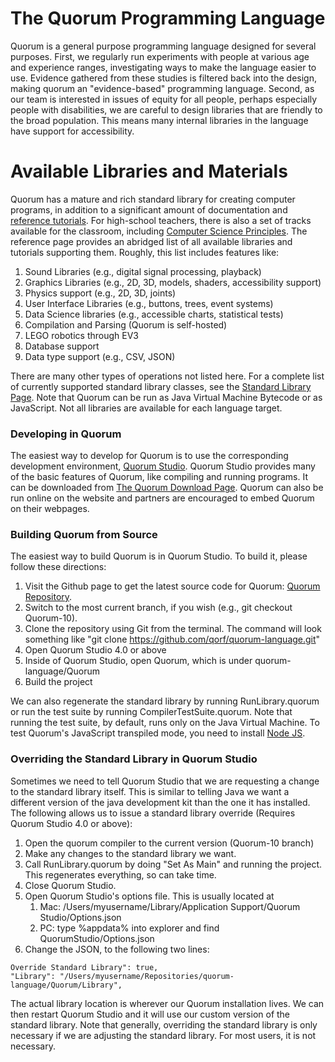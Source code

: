 # The Quorum Programming Language #

Quorum is a general purpose programming language designed for several purposes. First, we regularly run experiments with people at various age and experience ranges, investigating ways to make the language easier to use. Evidence gathered from these studies is filtered back into the design, making quorum an "evidence-based" programming language. Second, as our team is interested in issues of equity for all people, perhaps especially people with disabilities, we are careful to design libraries that are friendly to the broad population. This means many internal libraries in the language have support for accessibility.

# Available Libraries and Materials #

Quorum has a mature and rich standard library for creating computer programs, in addition to a significant amount of documentation and [reference tutorials](https://quorumlanguage.com/reference.html). For high-school teachers, there is also a set of tracks available for the classroom, including [Computer Science Principles](https://quorumlanguage.com/lessons/code.html). The reference page provides an abridged list of all available libraries and tutorials supporting them. Roughly, this list includes features like:

1. Sound Libraries (e.g., digital signal processing, playback)
2. Graphics Libraries (e.g.,  2D, 3D, models, shaders, accessibility support)
3. Physics support (e.g., 2D, 3D, joints)
4. User Interface Libraries (e.g., buttons, trees, event systems)
5. Data Science libraries (e.g., accessible charts, statistical tests)
6. Compilation and Parsing (Quorum is self-hosted)
7. LEGO robotics through EV3
8. Database support
9. Data type support (e.g., CSV, JSON)

There are many other types of operations not listed here. For a complete list of currently supported standard library classes, see the [Standard Library Page](https://quorumlanguage.com/libraries.html). Note that Quorum can be run as Java Virtual Machine Bytecode or as JavaScript. Not all libraries are available for each language target.

### Developing in Quorum ###

The easiest way to develop for Quorum is to use the corresponding development environment, [Quorum Studio](https://github.com/qorf/quorum-studio). Quorum Studio provides many of the basic features of Quorum, like compiling and running programs. It can be downloaded from [The Quorum Download Page](https://quorumlanguage.com/download.html). Quorum can also be run online on the website and partners are encouraged to embed Quorum on their webpages.

### Building Quorum from Source ###

The easiest way to build Quorum is in Quorum Studio. To build it, please follow these directions:

1. Visit the Github page to get the latest source code for Quorum: [Quorum Repository](https://github.com/qorf/quorum-language).
1. Switch to the most current branch, if you wish (e.g., git checkout Quorum-10).
1. Clone the repository using Git from the terminal. The command will look something like "git clone https://github.com/qorf/quorum-language.git"
1. Open Quorum Studio 4.0 or above
1. Inside of Quorum Studio, open Quorum, which is under quorum-language/Quorum
1. Build the project

We can also regenerate the standard library by running RunLibrary.quorum or run the test suite by running CompilerTestSuite.quorum. Note that running the test suite, by default, runs only on the Java Virtual Machine. To test Quorum's JavaScript transpiled mode, you need to install [Node JS](https://nodejs.org).


### Overriding the Standard Library in Quorum Studio ###
Sometimes we need to tell Quorum Studio that we are requesting a change to the standard library itself. This is similar to telling Java we want a different version of the java development kit than the one it has installed. The following allows us to issue a standard library override (Requires Quorum Studio 4.0 or above):

1. Open the quorum compiler to the current version (Quorum-10 branch)
1. Make any changes to the standard library we want.
1. Call RunLibrary.quorum by doing "Set As Main" and running the project. This regenerates everything, so can take time.
1. Close Quorum Studio.
1. Open Quorum Studio's options file. This is usually located at
   1. Mac: /Users/myusername/Library/Application Support/Quorum Studio/Options.json
   1. PC: type %appdata% into explorer and find QuorumStudio/Options.json
1. Change the JSON, to the following two lines:

```
Override Standard Library": true,
"Library": "/Users/myusername/Repositories/quorum-language/Quorum/Library",
```

The actual library location is wherever our Quorum installation lives. We can then restart Quorum Studio and it will use our custom version of the standard library. Note that generally, overriding the standard library is only necessary if we are adjusting the standard library. For most users, it is not necessary. 
